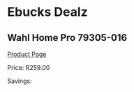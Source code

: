 
# Ebucks Dealz
## Wahl Home Pro 79305-016
[Product Page](https://www.ebucks.com/web/shop/productSelected.do?prodId=1191161948&catId=375509364)

Price: R259.00

Savings: 


	